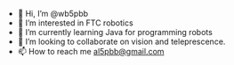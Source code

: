 - 👋 Hi, I’m @wb5pbb
- 👀 I’m interested in FTC robotics
- 🌱 I’m currently learning Java for programming robots
- 💞️ I’m looking to collaborate on vision and teleprescence.
- 📫 How to reach me al5pbb@gmail.com

<!---
wb5pbb/wb5pbb is a ✨ special ✨ repository because its `README.md` (this file) appears on your GitHub profile.
You can click the Preview link to take a look at your changes.
--->
